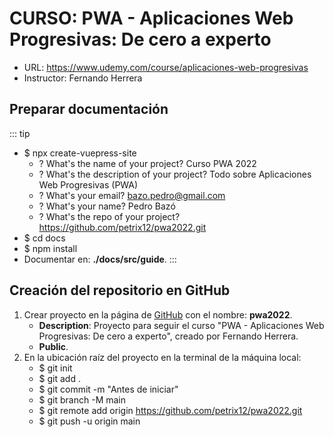# **CURSO**: PWA - Aplicaciones Web Progresivas: De cero a experto
+ URL: https://www.udemy.com/course/aplicaciones-web-progresivas
+ Instructor: Fernando Herrera

## Preparar documentación
::: tip
+ $ npx create-vuepress-site
    + ? What's the name of your project? Curso PWA 2022
    + ? What's the description of your project? Todo sobre Aplicaciones Web Progresivas (PWA)
    + ? What's your email? bazo.pedro@gmail.com
    + ? What's your name? Pedro Bazó
    + ? What's the repo of your project? https://github.com/petrix12/pwa2022.git
+ $ cd docs
+ $ npm install
+ Documentar en: **./docs/src/guide**.
:::

## Creación del repositorio en GitHub
1. Crear proyecto en la página de [GitHub](https://github.com) con el nombre: **pwa2022**.
    + **Description**: Proyecto para seguir el curso "PWA - Aplicaciones Web Progresivas: De cero a experto", creado por Fernando Herrera.
    + **Public**.
2. En la ubicación raíz del proyecto en la terminal de la máquina local:
    + $ git init
    + $ git add .
    + $ git commit -m "Antes de iniciar"
    + $ git branch -M main
    + $ git remote add origin https://github.com/petrix12/pwa2022.git
    + $ git push -u origin main

